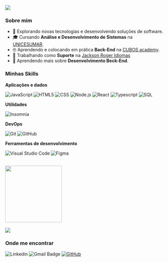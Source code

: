 ![](https://komarev.com/ghpvc/?username=iuricode&color=006bed)

<h3>Sobre mim</h3>

- 🤔 Explorando novas tecnologias e desenvolvendo soluções de software.
- 🎓 Cursando **Análise e Desenvolvimento de Sistemas** na <a href="https://inscricoes.unicesumar.edu.br/curso/analise-e-desenvolvimento-de-sistemas/?utm_content=&utm_term=unicesumar&utm_campaign=U-EAD-GG-ONG-CAP-GRA-CONV-PADR-BRAN-SS-PESQ-CPC&utm_source=adwords&utm_medium=cpc&hsa_acc=7334726990&hsa_cam=10024765118&hsa_grp=103896843271&hsa_ad=443406612207&hsa_src=g&hsa_tgt=kwd-330095647106&hsa_kw=unicesumar&hsa_mt=p&hsa_net=adwords&hsa_ver=3&gclid=CjwKCAjwvfmoBhAwEiwAG2tqzEhCQn5kgP84D5bCKHT6slonU0c6oKP7SZ_V8j-BHZkLKi3gUu4oIhoCfdwQAvD_BwE">UNICESUMAR</a>.
- 🤓 Aprendendo e colocando em prática **Back-End** na <a href="https://cubos.academy/?utm_term=cubos%20academy&utm_campaign=Conversion+-+Search+-+Branding+-+Cubos+Academy&utm_source=google&utm_medium=cpc&hsa_acc=6320525513&hsa_cam=18154121427&hsa_grp=148407490285&hsa_ad=661163714361&hsa_src=g&hsa_tgt=kwd-1268638036456&hsa_kw=cubos%20academy&hsa_mt=b&hsa_net=adwords&hsa_ver=3&gclid=CjwKCAjwvfmoBhAwEiwAG2tqzAnrNS7flD5lveDsnUW9GGmTxuECGwJv_gDzSy-ye0fWtHMtCeFqUhoCaYAQAvD_BwE">CUBOS academy</a>.
- 💼 Trabalhando como **Suporte** na <a href="https://jacksonroger.com/matriculas/">Jackson Roger Idiomas</a>
- 🌱 Aprendendo mais sobre **Desenvolvimento Beck-End**.

<h3>Minhas Skills</h3>

**Aplicações e dados**

![JavaScript](https://img.shields.io/badge/JavaScript-F7DF1E?style=for-the-badge&logo=javascript&logoColor=black)
![HTML5](https://img.shields.io/badge/HTML5-E34F26?style=for-the-badge&logo=html5&logoColor=white)
![CSS](https://img.shields.io/badge/CSS-239120?style=for-the-badge&logo=css3&logoColor=white)
![Node.js](https://img.shields.io/badge/Node.js-43853D?style=for-the-badge&logo=node.js&logoColor=white)
![React](https://img.shields.io/badge/React-20232A?style=for-the-badge&logo=react&logoColor=61DAFB)
![Typescript](https://img.shields.io/badge/TypeScript-007ACC?style=for-the-badge&logo=typescript&logoColor=white)
![SQL](https://img.shields.io/badge/Microsoft_SQL_Server-CC2927?style=for-the-badge&logo=microsoft-sql-server&logoColor=white)

**Utilidades**

![Insomnia](https://img.shields.io/badge/-Insomnia-333333?style=flat&logo=insomnia)

**DevOps**

![Git](https://img.shields.io/badge/-Git-333333?style=flat&logo=git)
![GitHub](https://img.shields.io/badge/-GitHub-333333?style=flat&logo=github)

**Ferramentas de desenvolvimento**

![Visual Studio Code](https://img.shields.io/badge/-Visual%20Studio%20Code-333333?style=flat&logo=visual-studio-code&logoColor=007ACC)
![Figma](https://img.shields.io/badge/-Figma-333333?style=flat&logo=figma&logoColor=007ACC)

<br/>

<a href="https://github.com/fabiodobeck">
  <img height="180em" src="https://github-readme-stats.vercel.app/api?username=fabiodobeck&theme=dark" />
  <br/>
  <br/>
  <img src="https://github-readme-stats.vercel.app/api/top-langs/?username=fabiodobeck&hide=html&layout=compact&theme=radical" />
</a>

<h3>Onde me encontrar</h3>

![Linkedin](https://img.shields.io/badge/-username-blue?style=flat-square&logo=Linkedin&logoColor=white&link=https://www.linkedin.com/in/f%C3%A1bio-dobeck-886532156/)
![Gmail Badge](https://img.shields.io/badge/-seuemail@email.com-006bed?style=flat-square&logo=Gmail&logoColor=white&link=mailto:fabiodobeck@gmail.com)
[![GitHub](https://img.shields.io/github/followers/iuricode?label=follow&style=social)](https://github.com/fabiodobeck)
